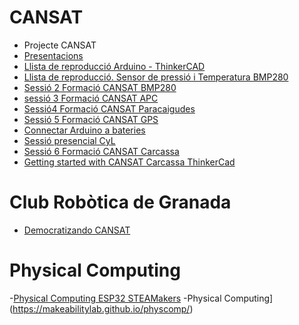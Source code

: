# CANSAT
- Projecte CANSAT
- [Presentacions](https://drive.google.com/drive/folders/1vwgURScjAZqpcbWZ2HOAFapRe3uPGwWA?usp=sharing)
- [Llista de reproducció Arduino - ThinkerCAD](https://www.youtube.com/playlist?list=PLC6C1fGD_9F3hUQqaKEZ9vmGPmv8QrFey)
- [Llista de reproducció. Sensor de pressió i Temperatura BMP280](https://www.youtube.com/playlist?list=PLC6C1fGD_9F2hPSitTkYFkxQpj2i16Z2K)
- [Sessió 2 Formació CANSAT BMP280](https://www.youtube.com/watch?v=0eUgO0koObQ&list=PLWFcgMVza2A91OVVN7AwcoGZPvIa6JOpf&index=3)
- [sessió 3 Formació CANSAT APC](https://www.youtube.com/watch?v=_YeWv6lXxDk&list=PLWFcgMVza2A91OVVN7AwcoGZPvIa6JOpf&index=4)
- [Sessió4 Formació CANSAT Paracaigudes](https://www.youtube.com/watch?v=foDUDJuxahM&list=PLWFcgMVza2A91OVVN7AwcoGZPvIa6JOpf&index=5)
- [Sessió 5 Formació CANSAT GPS](https://www.youtube.com/watch?v=UK6Ymivad20&list=PLWFcgMVza2A91OVVN7AwcoGZPvIa6JOpf&index=5)
- [Connectar Arduino a bateries](https://www.luisllamas.es/alimentar-arduino-baterias/)
- [Sessió presencial CyL](https://www.youtube.com/watch?v=jN0MJreCqQg&list=PLWFcgMVza2A91OVVN7AwcoGZPvIa6JOpf&index=6)
- [Sessió 6 Formació CANSAT Carcassa](https://www.youtube.com/watch?v=Rn1V7hcv5JU&list=PLWFcgMVza2A91OVVN7AwcoGZPvIa6JOpf&index=7)
- [Getting started with CANSAT Carcassa ThinkerCad](https://www.esa.int/Education/CanSat/Getting_Started_with_CanSat_A_Guide_to_the_Primary_Mission_Teach_with_Space_T08)
# Club Robòtica de Granada
- [Democratizando CANSAT](https://clubroboticagranada.github.io/democratizandoCansat/index.html)
  
# Physical Computing
-[Physical Computing ESP32 STEAMakers](https://fgcoca.github.io/ESP32-STEAMakers/Manuales/ManualActividadesESP32SteaMakers2022_Junio.pdf)
-Physical Computing](https://makeabilitylab.github.io/physcomp/)
